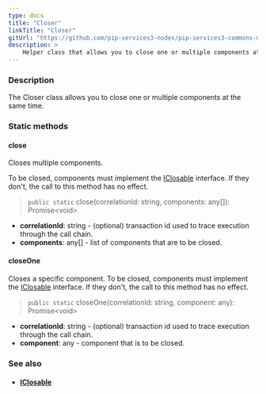 ```yaml
---
type: docs
title: "Closer"
linkTitle: "Closer"
gitUrl: "https://github.com/pip-services3-nodex/pip-services3-commons-nodex"
description: >
    Helper class that allows you to close one or multiple components at the same time.
---
```


### Description

The Closer class allows you to close one or multiple components at the same time.

### Static methods

#### close
Closes multiple components.

To be closed, components must implement the [IClosable](../iclosable) interface.
If they don't, the call to this method has no effect.

> `public static` close(correlationId: string, components: any[]): Promise\<void\>

- **correlationId**: string - (optional) transaction id  used to trace execution through the call chain.
- **components**: any[] - list of components that are to be closed.

#### closeOne
Closes a specific component.
To be closed, components must implement the [IClosable](../iclosable) interface.
If they don't, the call to this method has no effect.

> `public static` closeOne(correlationId: string, component: any): Promise\<void\>

- **correlationId**: string - (optional) transaction id used to trace execution through the call chain.
- **component**: any - component that is to be closed.

### See also
- #### [IClosable](../iclosable)
